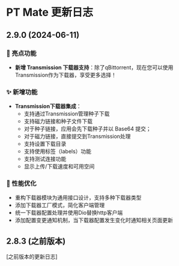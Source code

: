 # PT Mate 更新日志

## 2.9.0 (2024-06-11)

### 🎉 亮点功能

- **新增 Transmission 下载器支持**：除了qBittorrent，现在您可以使用Transmission作为下载器，享受更多选择！

### ✨ 新增功能

- **Transmission下载器集成**：
   - 支持通过Transmission管理种子下载
   - 支持磁力链接和种子文件下载
   - 对于种子链接，应用会先下载种子并以 Base64 提交；
   - 对于磁力链接，直接提交到Transmission处理
   - 支持设置下载目录
   - 支持使用标签（labels）功能
   - 支持测试连接功能
   - 显示上传/下载速度和可用空间

### 🔧 性能优化

- 重构下载器模块为通用接口设计，支持多种下载器类型
- 添加下载器工厂模式，简化客户端管理
- 统一下载器配置处理并使用Dio替换http客户端
- 添加配置变更通知机制，当下载器配置发生变化时通知相关页面更新

## 2.8.3 (之前版本)

[之前版本的更新日志]